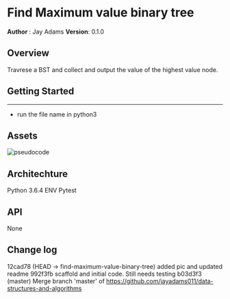 # Find Maximum value binary tree
**Author** : Jay Adams
**Version**: 0.1.0

## Overview
Travrese a BST and collect and output the value of the highest value node. 


## Getting Started
---------------
- run the file name in python3



## Assets
![pseudocode](../../assets/find_maximum_value_binary_tree.jpg)

## Architechture
Python 3.6.4
ENV
Pytest


## API
None

## Change log
12cad78 (HEAD -> find-maximum-value-binary-tree) added pic and updated readme
992f3fb scaffold and initial code. Still needs testing
b03d3f3 (master) Merge branch 'master' of https://github.com/jayadams011/data-structures-and-algorithms
